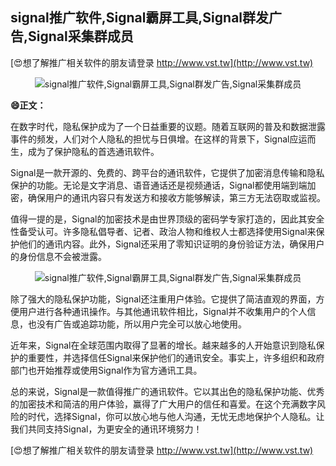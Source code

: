 ## **signal推广软件,Signal霸屏工具,Signal群发广告,Signal采集群成员**

[😍想了解推广相关软件的朋友请登录 http://www.vst.tw](http://www.vst.tw)

 <center><img src="https://vst.tw/MP4/tuiguang/png/8.png" alt="signal推广软件,Signal霸屏工具,Signal群发广告,Signal采集群成员"></center>

**😄正文：**

在数字时代，隐私保护成为了一个日益重要的议题。随着互联网的普及和数据泄露事件的频发，人们对个人隐私的担忧与日俱增。在这样的背景下，Signal应运而生，成为了保护隐私的首选通讯软件。

Signal是一款开源的、免费的、跨平台的通讯软件，它提供了加密消息传输和隐私保护的功能。无论是文字消息、语音通话还是视频通话，Signal都使用端到端加密，确保用户的通讯内容只有发送方和接收方能够解读，第三方无法窃取或监视。

值得一提的是，Signal的加密技术是由世界顶级的密码学专家打造的，因此其安全性备受认可。许多隐私倡导者、记者、政治人物和维权人士都选择使用Signal来保护他们的通讯内容。此外，Signal还采用了零知识证明的身份验证方法，确保用户的身份信息不会被泄露。

 <center><img src="https://vst.tw/MP4/tuiguang/png/6.png" alt="signal推广软件,Signal霸屏工具,Signal群发广告,Signal采集群成员"></center>

除了强大的隐私保护功能，Signal还注重用户体验。它提供了简洁直观的界面，方便用户进行各种通讯操作。与其他通讯软件相比，Signal并不收集用户的个人信息，也没有广告或追踪功能，所以用户完全可以放心地使用。

近年来，Signal在全球范围内取得了显著的增长。越来越多的人开始意识到隐私保护的重要性，并选择信任Signal来保护他们的通讯安全。事实上，许多组织和政府部门也开始推荐或使用Signal作为官方通讯工具。

总的来说，Signal是一款值得推广的通讯软件。它以其出色的隐私保护功能、优秀的加密技术和简洁的用户体验，赢得了广大用户的信任和喜爱。在这个充满数字风险的时代，选择Signal，你可以放心地与他人沟通，无忧无虑地保护个人隐私。让我们共同支持Signal，为更安全的通讯环境努力！

[😍想了解推广相关软件的朋友请登录 http://www.vst.tw](http://www.vst.tw)



